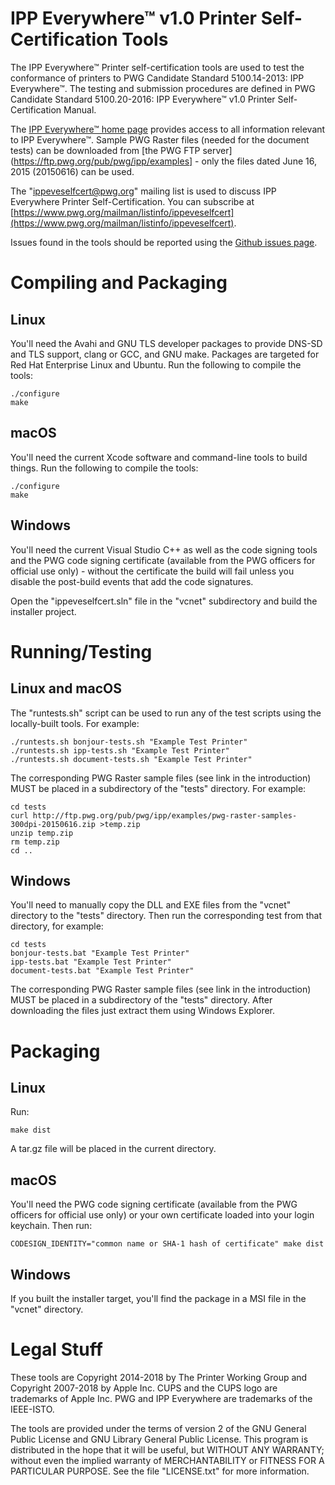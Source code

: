 # IPP Everywhere™ v1.0 Printer Self-Certification Tools

The IPP Everywhere™ Printer self-certification tools are used to test the conformance of printers to PWG Candidate Standard 5100.14-2013: IPP Everywhere™. The testing and submission procedures are defined in PWG Candidate Standard
5100.20-2016: IPP Everywhere™ v1.0 Printer Self-Certification Manual.

The [IPP Everywhere™ home page](http://www.pwg.org/ipp/everywhere.html) provides access to all information relevant to IPP Everywhere™. Sample PWG Raster files (needed for the document tests) can be downloaded from [the PWG FTP server](https://ftp.pwg.org/pub/pwg/ipp/examples] - only the files dated June 16, 2015 (20150616) can be used.

The "ippeveselfcert@pwg.org" mailing list is used to discuss IPP Everywhere Printer Self-Certification. You can subscribe at [https://www.pwg.org/mailman/listinfo/ippeveselfcert](https://www.pwg.org/mailman/listinfo/ippeveselfcert).

Issues found in the tools should be reported using the [Github issues page](https://github.com/istopwg/ippeveselfcert).


# Compiling and Packaging

## Linux

You'll need the Avahi and GNU TLS developer packages to provide DNS-SD and TLS support, clang or GCC, and GNU make. Packages are targeted for Red Hat Enterprise Linux and Ubuntu. Run the following to compile the tools:

    ./configure
    make

## macOS

You'll need the current Xcode software and command-line tools to build things. Run the following to compile the tools:

    ./configure
    make

## Windows

You'll need the current Visual Studio C++ as well as the code signing tools and the PWG code signing certificate (available from the PWG officers for official use only) - without the certificate the build will fail unless you disable the post-build events that add the code signatures.

Open the "ippeveselfcert.sln" file in the "vcnet" subdirectory and build the installer project.


# Running/Testing

## Linux and macOS

The "runtests.sh" script can be used to run any of the test scripts using the locally-built tools. For example:

    ./runtests.sh bonjour-tests.sh "Example Test Printer"
    ./runtests.sh ipp-tests.sh "Example Test Printer"
    ./runtests.sh document-tests.sh "Example Test Printer"

The corresponding PWG Raster sample files (see link in the introduction) MUST be placed in a subdirectory of the "tests" directory. For example:

    cd tests
    curl http://ftp.pwg.org/pub/pwg/ipp/examples/pwg-raster-samples-300dpi-20150616.zip >temp.zip
    unzip temp.zip
    rm temp.zip
    cd ..

## Windows

You'll need to manually copy the DLL and EXE files from the "vcnet" directory to the "tests" directory. Then run the corresponding test from that directory, for example:

    cd tests
    bonjour-tests.bat "Example Test Printer"
    ipp-tests.bat "Example Test Printer"
    document-tests.bat "Example Test Printer"

The corresponding PWG Raster sample files (see link in the introduction) MUST be placed in a subdirectory of the "tests" directory. After downloading the files just extract them using Windows Explorer.


# Packaging

## Linux

Run:

    make dist

A tar.gz file will be placed in the current directory.


## macOS

You'll need the PWG code signing certificate (available from the PWG officers for official use only) or your own certificate loaded into your login keychain.  Then run:

    CODESIGN_IDENTITY="common name or SHA-1 hash of certificate" make dist

## Windows

If you built the installer target, you'll find the package in a MSI file in the "vcnet" directory.


# Legal Stuff

These tools are Copyright 2014-2018 by The Printer Working Group and Copyright 2007-2018 by Apple Inc. CUPS and the CUPS logo are trademarks of Apple Inc.  PWG and IPP Everywhere are trademarks of the IEEE-ISTO.

The tools are provided under the terms of version 2 of the GNU General Public License and GNU Library General Public License. This program is distributed in the hope that it will be useful, but WITHOUT ANY WARRANTY; without even the implied warranty of MERCHANTABILITY or FITNESS FOR A PARTICULAR PURPOSE. See the file "LICENSE.txt" for more information.
